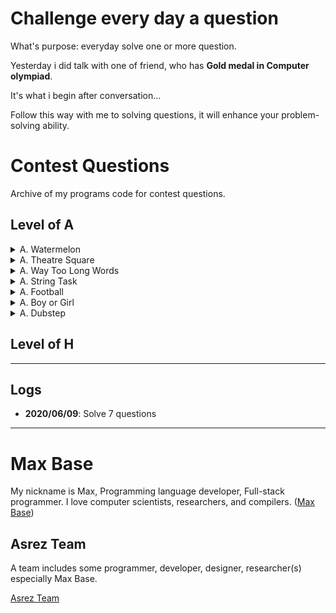 # Challenge every day a question

What's purpose: everyday solve one or more question.

Yesterday i did talk with one of friend, who has **Gold medal in Computer olympiad**.

It's what i begin after conversation...

Follow this way with me to solving questions, it will enhance your problem-solving ability.

# Contest Questions

Archive of my programs code for contest questions.

## Level of A

<details><summary>A. Watermelon</summary>
<p>

- time limit per test: 1 second
- memory limit per test: 64 megabytes
- input: standard input
- output: standard output
 
One hot summer day Pete and his friend Billy decided to buy a watermelon. They chose the biggest and the ripest one, in their opinion. After that the watermelon was weighed, and the scales showed w kilos. They rushed home, dying of thirst, and decided to divide the berry, however they faced a hard problem.
 
Pete and Billy are great fans of even numbers, that's why they want to divide the watermelon in such a way that each of the two parts weighs even number of kilos, at the same time it is not obligatory that the parts are equal. The boys are extremely tired and want to start their meal as soon as possible, that's why you should help them and find out, if they can divide the watermelon in the way they want. For sure, each of them should get a part of positive weight.
Input
 
The first (and the only) input line contains integer number w (1 ≤ w ≤ 100) — the weight of the watermelon bought by the boys.
Output
 
Print YES, if the boys can divide the watermelon into two parts, each of them weighing even number of kilos; and NO in the opposite case.
 
#Examples
 
##Input
8
 
## Output
YES
 
## Note
For example, the boys can divide the watermelon into two parts of 2 and 6 kilos respectively (another variant — two parts of 4 and 4 kilos).

</p>
</details>


<details><summary>A. Theatre Square</summary>
<p>

-	time limit per test: 1 second
-	memory limit per test: 256 megabytes
-	input: standard input
-	output: standard output
 
Theatre Square in the capital city of Berland has a rectangular shape with the size n × m meters. On the occasion of the city's anniversary, a decision was taken to pave the Square with square granite flagstones. Each flagstone is of the size a × a.
 
What is the least number of flagstones needed to pave the Square? It's allowed to cover the surface larger than the Theatre Square, but the Square has to be covered. It's not allowed to break the flagstones. The sides of flagstones should be parallel to the sides of the Square.
 
# Input
The input contains three positive integer numbers in the first line: n,  m and a (1 ≤  n, m, a ≤ 109).
# Output
Write the needed number of flagstones.
 
# Examples
## Input
6 6 4
## Output
4

</p>
</details>


<details><summary>A. Way Too Long Words</summary>
<p>

-	time limit per test: 1 second
-	memory limit per test: 256 megabytes
-	input: standard input
-	output: standard output
 
Sometimes some words like "localization" or "internationalization" are so long that writing them many times in one text is quite tiresome.
 
Let's consider a word too long, if its length is strictly more than 10 characters. All too long words should be replaced with a special abbreviation.
 
This abbreviation is made like this: we write down the first and the last letter of a word and between them we write the number of letters between the first and the last letters. That number is in decimal system and doesn't contain any leading zeroes.
 
Thus, "localization" will be spelt as "l10n", and "internationalization» will be spelt as "i18n".
 
You are suggested to automatize the process of changing the words with abbreviations. At that all too long words should be replaced by the abbreviation and the words that are not too long should not undergo any changes.
 
# Input
 
The first line contains an integer n (1 ≤ n ≤ 100). Each of the following n lines contains one word. All the words consist of lowercase Latin letters and possess the lengths of from 1 to 100 characters.
 
# Output
Print n lines. The i-th line should contain the result of replacing of the i-th word from the input data.
 
# Examples
## Input
4
word
localization
internationalization
pneumonoultramicroscopicsilicovolcanoconiosis
## Output
word
l10n
i18n
p43s

</p>
</details>



<details><summary>A. String Task</summary>
<p>

-	time limit per test: 2 seconds
-	memory limit per test: 256 megabytes
-	input: standard input
-	output: standard output
 
Petya started to attend programming lessons. On the first lesson his task was to write a simple program. The program was supposed to do the following: in the given string, consisting if uppercase and lowercase Latin letters, it:
 
- deletes all the vowels,
- inserts a character "." before each consonant,
- replaces all uppercase consonants with corresponding lowercase ones. 
 
Vowels are letters "A", "O", "Y", "E", "U", "I", and the rest are consonants. The program's input is exactly one string, it should return the output as a single string, resulting after the program's processing the initial string.
 
Help Petya cope with this easy task.
Input
 
The first line represents input string of Petya's program. This string only consists of uppercase and lowercase Latin letters and its length is from 1 to 100, inclusive.
Output
 
Print the resulting string. It is guaranteed that this string is not empty.
 
# Examples
## Input
tour
## Output
.t.r
 
## Input
Codeforces
## Output
.c.d.f.r.c.s
 
## Input
aBAcAba
## Output
.b.c.b
</p>
</details>



<details><summary>A. Football</summary>
<p>

-	time limit per test: 2 seconds
-	memory limit per test: 256 megabytes
-	input: standard input
-	output: standard output
 
Petya loves football very much. One day, as he was watching a football match, he was writing the players' current positions on a piece of paper. To simplify the situation he depicted it as a string consisting of zeroes and ones. A zero corresponds to players of one team; a one corresponds to players of another team. If there are at least 7 players of some team standing one after another, then the situation is considered dangerous. For example, the situation 00100110111111101 is dangerous and 11110111011101 is not. You are given the current situation. Determine whether it is dangerous or not.
 
# Input
The first input line contains a non-empty string consisting of characters "0" and "1", which represents players. The length of the string does not exceed 100 characters. There's at least one player from each team present on the field.
 
# Output
Print "YES" if the situation is dangerous. Otherwise, print "NO".
 
# Examples
## Input
001001
## Output
NO
 
## Input
1000000001
## Output
YES

</p>
</details>



<details><summary>A. Boy or Girl</summary>
<p>

-	time limit per test: 1 second
-	memory limit per test: 256 megabytes
-	input: standard input
-	output: standard output
 
Those days, many boys use beautiful girls' photos as avatars in forums. So it is pretty hard to tell the gender of a user at the first glance. Last year, our hero went to a forum and had a nice chat with a beauty (he thought so). After that they talked very often and eventually they became a couple in the network.
 
But yesterday, he came to see "her" in the real world and found out "she" is actually a very strong man! Our hero is very sad and he is too tired to love again now. So he came up with a way to recognize users' genders by their user names.
 
This is his method: if the number of distinct characters in one's user name is odd, then he is a male, otherwise she is a female. You are given the string that denotes the user name, please help our hero to determine the gender of this user by his method.
Input
 
The first line contains a non-empty string, that contains only lowercase English letters — the user name. This string contains at most 100 letters.
Output
 
If it is a female by our hero's method, print "CHAT WITH HER!" (without the quotes), otherwise, print "IGNORE HIM!" (without the quotes).
 
# Examples
 
## Input
wjmzbmr
## Output
CHAT WITH HER!
 
## Input
xiaodao
## Output
IGNORE HIM!
 
## Input
sevenkplus
## Output
CHAT WITH HER!
 
# Note
For the first example. There are 6 distinct characters in "wjmzbmr". These characters are: "w", "j", "m", "z", "b", "r". So wjmzbmr is a female and you should print "CHAT WITH HER!".

</p>
</details>


<details><summary>A. Dubstep</summary>
<p>

-	time limit per test: 2 seconds
-	memory limit per test: 256 megabytes
-	input: standard input
-	output: standard output
 
Vasya works as a DJ in the best Berland nightclub, and he often uses dubstep music in his performance. Recently, he has decided to take a couple of old songs and make dubstep remixes from them.
 
Let's assume that a song consists of some number of words. To make the dubstep remix of this song, Vasya inserts a certain number of words "WUB" before the first word of the song (the number may be zero), after the last word (the number may be zero), and between words (at least one between any pair of neighbouring words), and then the boy glues together all the words, including "WUB", in one string and plays the song at the club.
 
For example, a song with words "I AM X" can transform into a dubstep remix as "WUBWUBIWUBAMWUBWUBX" and cannot transform into "WUBWUBIAMWUBX".
 
Recently, Petya has heard Vasya's new dubstep track, but since he isn't into modern music, he decided to find out what was the initial song that Vasya remixed. Help Petya restore the original song.
Input
 
The input consists of a single non-empty string, consisting only of uppercase English letters, the string's length doesn't exceed 200 characters. It is guaranteed that before Vasya remixed the song, no word contained substring "WUB" in it; Vasya didn't change the word order. It is also guaranteed that initially the song had at least one word.
Output
 
Print the words of the initial song that Vasya used to make a dubsteb remix. Separate the words with a space.
# Examples
## Input
WUBWUBABCWUB
## Output
ABC 
 
## Input
WUBWEWUBAREWUBWUBTHEWUBCHAMPIONSWUBMYWUBFRIENDWUB
## Output
WE ARE THE CHAMPIONS MY FRIEND 
 
# Note
In the first sample: "WUBWUBABCWUB" = "WUB" + "WUB" + "ABC" + "WUB". That means that the song originally consisted of a single word "ABC", and all words "WUB" were added by Vasya.
 
In the second sample Vasya added a single word "WUB" between all neighbouring words, in the beginning and in the end, except for words "ARE" and "THE" — between them Vasya added two "WUB".

</p>
</details>

## Level of H


-------------

## Logs

- **2020/06/09**: Solve 7 questions

---------

# Max Base

My nickname is Max, Programming language developer, Full-stack programmer. I love computer scientists, researchers, and compilers. ([Max Base](https://maxbase.org/))

## Asrez Team

A team includes some programmer, developer, designer, researcher(s) especially Max Base.

[Asrez Team](https://www.asrez.com/)
